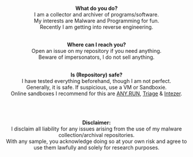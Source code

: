 <p align="center">
<br>
<b>What do you do?</b><br>  
I am a collector and archiver of programs/software.<br>
My interests are Malware and Programming for fun.<br>
Recently I am getting into reverse engineering.<br>
  
<p align="center">
<br>
<b>Where can I reach you?</b><br>
Open an issue on my repository if you need anything.<br>
Beware of impersonators, I do not sell anything.<br>
</p>

<p align="center">
<br>
<b>Is (Repository) safe?</b><br>
I have tested everything beforehand, though I am not perfect.<br>
Generally, it is safe. If suspicious, use a VM or Sandboxie.<br>
Online sandboxes I recommend for this are <a href="https://app.any.run">ANY.RUN</a>, <a href="https://tria.ge">Triage</a> & <a href="https://analyze.intezer.com">Intezer</a>.<br>
</p>

  
<p align="center">
<br>
<img src="https://komarev.com/ghpvc/?username=Yuankong666&style=for-the-badge&color=0047AB" alt=""/>
</p>
<p align="center">

<p align="center">
<br>
<b>Disclaimer:</b><br>
I disclaim all liability for any issues arising from the use of my malware collection/archival repositories.<br>
With any sample, you acknowledge doing so at your own risk and agree to use them lawfully and solely for research purposes.</sup>
</p>
<p align="center">
